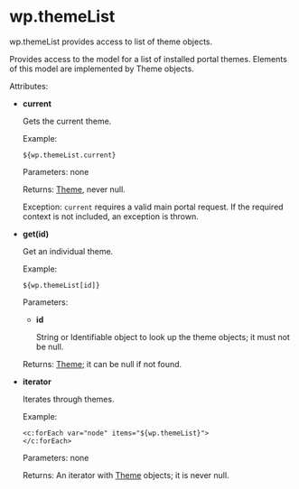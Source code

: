 # wp.themeList

wp.themeList provides access to list of theme objects.

Provides access to the model for a list of installed portal themes. Elements of this model are implemented by Theme objects.

Attributes:

-   **current**

    Gets the current theme.

    Example:

    ```
    ${wp.themeList.current}
    ```

    Parameters: none

    Returns: [Theme](themeopt_el_bean_theme.md), never null.

    Exception: `current` requires a valid main portal request. If the required context is not included, an exception is thrown.

-   **get\(id\)**

    Get an individual theme.

    Example:

    ```
    ${wp.themeList[id]}
    ```

    Parameters:

    -   **id**

        String or Identifiable object to look up the theme objects; it must not be null.

    Returns: [Theme](themeopt_el_bean_theme.md); it can be null if not found.

-   **iterator**

    Iterates through themes.

    Example:

    ```
    <c:forEach var="node" items="${wp.themeList}">
    </c:forEach>
    ```

    Parameters: none

    Returns: An iterator with [Theme](themeopt_el_bean_theme.md) objects; it is never null.


